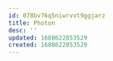 ```yaml
---
id: 078bv76q5niwrvvt9ggjarz
title: Photon
desc: ''
updated: 1688622853529
created: 1688622853529
---
```

